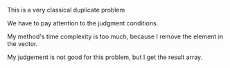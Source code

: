 This is a very classical duplicate problem

We have to pay attention to the judgment conditions. 

My method's time complexity is too much, because I remove the element in the 
vector.

My judgement is not good for this problem, but I get the result array.
